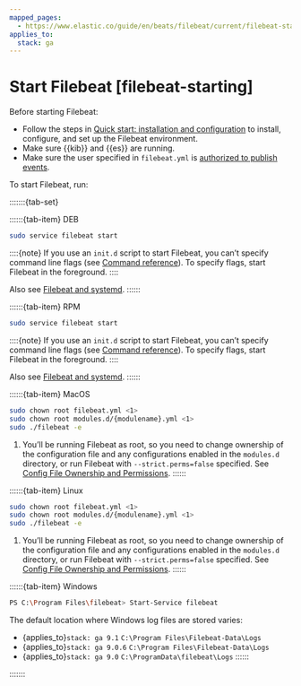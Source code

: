 ```yaml
---
mapped_pages:
  - https://www.elastic.co/guide/en/beats/filebeat/current/filebeat-starting.html
applies_to:
  stack: ga
---
```


# Start Filebeat [filebeat-starting]

Before starting Filebeat:

* Follow the steps in [Quick start: installation and configuration](/reference/filebeat/filebeat-installation-configuration.md) to install, configure, and set up the Filebeat environment.
* Make sure {{kib}} and {{es}} are running.
* Make sure the user specified in `filebeat.yml` is [authorized to publish events](/reference/filebeat/privileges-to-publish-events.md).

To start Filebeat, run:

:::::::{tab-set}

::::::{tab-item} DEB
```sh
sudo service filebeat start
```

::::{note}
If you use an `init.d` script to start Filebeat, you can’t specify command line flags (see [Command reference](/reference/filebeat/command-line-options.md)). To specify flags, start Filebeat in the foreground.
::::


Also see [Filebeat and systemd](/reference/filebeat/running-with-systemd.md).
::::::

::::::{tab-item} RPM
```sh
sudo service filebeat start
```

::::{note}
If you use an `init.d` script to start Filebeat, you can’t specify command line flags (see [Command reference](/reference/filebeat/command-line-options.md)). To specify flags, start Filebeat in the foreground.
::::


Also see [Filebeat and systemd](/reference/filebeat/running-with-systemd.md).
::::::

::::::{tab-item} MacOS
```sh
sudo chown root filebeat.yml <1>
sudo chown root modules.d/{modulename}.yml <1>
sudo ./filebeat -e
```

1. You’ll be running Filebeat as root, so you need to change ownership of the configuration file and any configurations enabled in the `modules.d` directory, or run Filebeat with `--strict.perms=false` specified. See [Config File Ownership and Permissions](/reference/libbeat/config-file-permissions.md).
::::::

::::::{tab-item} Linux
```sh
sudo chown root filebeat.yml <1>
sudo chown root modules.d/{modulename}.yml <1>
sudo ./filebeat -e
```

1. You’ll be running Filebeat as root, so you need to change ownership of the configuration file and any configurations enabled in the `modules.d` directory, or run Filebeat with `--strict.perms=false` specified. See [Config File Ownership and Permissions](/reference/libbeat/config-file-permissions.md).
::::::

::::::{tab-item} Windows
```sh
PS C:\Program Files\filebeat> Start-Service filebeat
```

The default location where Windows log files are stored varies:
* {applies_to}`stack: ga 9.1` `C:\Program Files\Filebeat-Data\Logs`
* {applies_to}`stack: ga 9.0.6` `C:\Program Files\Filebeat-Data\Logs`
* {applies_to}`stack: ga 9.0` `C:\ProgramData\filebeat\Logs`
::::::

:::::::
